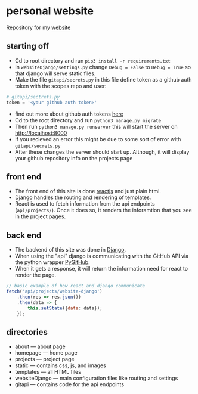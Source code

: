 # personal website

Repository for my [website](https://greerpage.com)

## starting off

- Cd to root directory and run `pip3 install -r requirements.txt`
- In `websiteDjango/settings.py` change `Debug = False` to `Debug = True` so that django will serve static files.
- Make the file `gitapi/secrets.py` in this file define token as a github auth token with the scopes repo and user: 
```python
# gitapi/sectrets.py
token = '<your github auth token>'
```
- find out more about github auth tokens [here](https://github.com/settings/tokens)
- Cd to the root directory and run `python3 manage.py migrate` 
- Then run `python3 manage.py runserver` this will start the server on [http://localhost:8000](http://localhost:8000)
- If you recieved an error this might be due to some sort of error with `gitapi/secrets.py`
- After these changes the server should start up. Although, it will display your github repository info on the projects page
## front end
- The front end of this site is done [reactjs](https://reactjs.org) and just plain html.
- [Django](https://www.djangoproject.com/) handles the routing and rendering of templates.
- React is used to fetch information from the api endpoints (`api/projects/`). Once it does so, it renders the inforamtion that you see in the project pages.

## back end
- The backend of this site was done in [Django](https://www.djangoproject.com/).
- When using the "api" django is communicating with the GitHub API via the python wrapper [PyGitHub](https://github.com/PyGithub/PyGithub).
- When it gets a response, it will return the information need for react to render the page.
```javascript
// basic example of how react and django communicate
fetch('api/projects/website-django')
    .then(res => res.json())
    .then(data => {
        this.setState({data: data});
    });
```
## directories
- about — about page
- homepage — home page
- projects — project page
- static — contains css, js, and images
- templates — all HTML files
- websiteDjango — main configuration files like routing and settings
- gitapi — contains code for the api endpoints